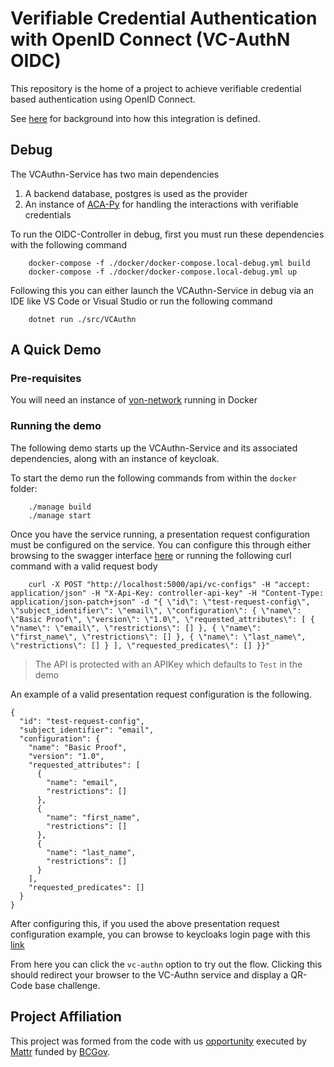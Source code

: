 # Verifiable Credential Authentication with OpenID Connect (VC-AuthN OIDC)

This repository is the home of a project to achieve verifiable credential based authentication using OpenID Connect.

See [here](/docs/README.md) for background into how this integration is defined.

## Debug

The VCAuthn-Service has two main dependencies

1. A backend database, postgres is used as the provider
2. An instance of [ACA-Py](https://github.com/hyperledger/aries-cloudagent-python) for handling the interactions with verifiable credentials

To run the OIDC-Controller in debug, first you must run these dependencies with the following command

```
    docker-compose -f ./docker/docker-compose.local-debug.yml build
    docker-compose -f ./docker/docker-compose.local-debug.yml up
```

Following this you can either launch the VCAuthn-Service in debug via an IDE like VS Code or Visual Studio or run the following command

```
    dotnet run ./src/VCAuthn
```

## A Quick Demo

### Pre-requisites
You will need an instance of [von-network](https://github.com/bcgov/von-network) running in Docker

### Running the demo

The following demo starts up the VCAuthn-Service and its associated dependencies, along with an instance of keycloak.

To start the demo run the following commands from within the `docker` folder:

```
    ./manage build
    ./manage start
```

Once you have the service running, a presentation request configuration must be configured on the service. You can configure this through either browsing to the swagger interface [here](http://localhost:5000) or running the following curl command with a valid request body

```
    curl -X POST "http://localhost:5000/api/vc-configs" -H "accept: application/json" -H "X-Api-Key: controller-api-key" -H "Content-Type: application/json-patch+json" -d "{ \"id\": \"test-request-config\", \"subject_identifier\": \"email\", \"configuration\": { \"name\": \"Basic Proof\", \"version\": \"1.0\", \"requested_attributes\": [ { \"name\": \"email\", \"restrictions\": [] }, { \"name\": \"first_name\", \"restrictions\": [] }, { \"name\": \"last_name\", \"restrictions\": [] } ], \"requested_predicates\": [] }}"
```

> The API is protected with an APIKey which defaults to `Test` in the demo

An example of a valid presentation request configuration is the following.

```
{
  "id": "test-request-config",
  "subject_identifier": "email",
  "configuration": {
    "name": "Basic Proof",
    "version": "1.0",
    "requested_attributes": [
      {
        "name": "email",
        "restrictions": []
      },
      {
        "name": "first_name",
        "restrictions": []
      },
      {
        "name": "last_name",
        "restrictions": []
      }
    ],
    "requested_predicates": []
  }
}
```

After configuring this, if you used the above presentation request configuration example, you can browse to keycloaks login page with this [link](http://localhost:5000/vc/connect/authorize?scope=openid+vc_authn&state=EI3kI8RFbpuIqZE_MEI0xsv18NjQOS1lkbrBtj3x2CE.wOX0F5IZd74.security-admin-console&response_type=code&client_id=keycloak&redirect_uri=http%3A%2F%2Flocalhost%3A8180%2Fauth%2Frealms%2Fvc-authn%2Fbroker%2Fvc-authn%2Fendpoint&nonce=eEJ7joxB5CC8j_LaOaw3Dg&pres_req_conf_id=test-request-config)

From here you can click the `vc-authn` option to try out the flow. Clicking this should redirect your browser to the VC-Authn service and display a QR-Code base challenge.

## Project Affiliation

This project was formed from the code with us [opportunity](https://www.bcdevexchange.org/opportunities/cwu/opp-create-a-red-hat-keycloak-identity-provider--idp--capable-of-processing-verifiable-credentials-using-decentralized-identity-technology-created-by-bc-gov-to-authorize-access-to-a-bc-government-digital-service-) executed by [Mattr](https://mattr.global) funded by [BCGov](https://www2.gov.bc.ca/).
